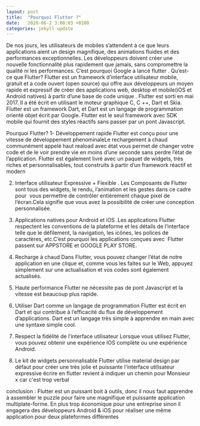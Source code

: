 ```yaml
---
layout: post
title:  "Pourquoi Flutter ?"
date:   2020-06-2 3:00:03 +0100
categories: jekyll update
---
```



De nos jours, les utilisateurs de mobiles s’attendent à ce que leurs applications aient un design magnifique, des animations fluides et des performances exceptionnelles. Les développeurs doivent créer une nouvelle fonctionnalité plus rapidement que jamais, sans compromettre la qualité ni les performances. C’est pourquoi Google a lancé flutter . 
Qu’est-ce que Flutter?
Flutter est un framework d’interface utilisateur mobile, gratuit et a code ouvert (open source) qui offre aux développeurs un moyen rapide et expressif de créer des applications web, desktop et mobile(iOS et Android natives) à partir d’une base de code unique . Flutter est sorti en mai 2017. Il a été écrit en utilisant le moteur graphique C, C ++, Dart et Skia. Flutter est un framework Dart, et Dart est un langage de programmation orienté objet écrit par Google. Flutter est le seul framework avec SDK mobile qui fournit des styles réactifs sans passer par un pont Javascript.

Pourquoi Flutter?
1- Développement rapide
Flutter est conçu pour une vitesse de développement phenominaleLe rechargement à chaud communément appelé haut reaload avec état vous permet de changer votre code et de le voir prendre vie en moins d’une seconde sans perdre l’état de l’application. Flutter est également livré avec un paquet de widgets, très riches et personnalisables, tout construits à partir d’un framework réactif et modern

2. Interface utilisateur Expressive + Flexible . Les Composants de Flutter sont tous  des widgets, le rendu, l’animation et les gestes dans ce cadre pour  vous permettre de contrôler entièrement chaque pixel de l’écran.Cela signifie que vous avez la possibilité de créer une conception personnalisée.
3. Applications natives pour Android et iOS .Les applications Flutter respectent les conventions de la plateforme et les détails de l’interface telle que le défilement, la navigation, les icônes, les polices de caractères, etc.C’est pourquoi les applications conçues avec  Flutter passent sur APPSTORE et GOOGLE PLAY STORE.

4. Recharge à chaud
Dans Flutter, vous pouvez changer l’état de notre application en une clique et, comme vous les faites sur le Web, appuyez simplement sur une actualisation et vos codes sont également actualisés.
5. Haute performance
Flutter ne nécessite pas de pont Javascript et la vitesse est beaucoup plus rapide.
6. Utiliser Dart comme un langage de programmation
Flutter est écrit en Dart et qui contribue à l’efficacité du flux de développement d’applications. Dart est un langage très simple à apprendre en main avec une syntaxe simple cool.
7. Respect la fidélité de l’interface utilisateur
Lorsque vous utilisez Flutter, vous pouvez obtenir une expérience IOS complète ou une expérience Android. 
9. Le kit de widgets personnalisable
Flutter utilise material design par défaut pour créer une très jolie et puissante l'interface utilisateur expressive écrire en flutter revient à indiquer un chemin pour Monsieur x car c'est trop verbal

conclusion :  Flutter est un puissant boit à outils, donc il nous faut apprendre à assembler le puzzle pour faire une magnifique et puissante application multiplate-forme. En plus trop économique pour une entreprise sinon il engagera des développeurs Android & iOS pour réaliser une même application pour deux plateformes différentes